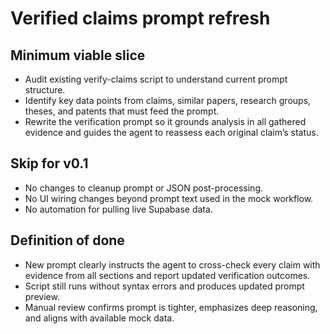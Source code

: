 # Verified claims prompt refresh

## Minimum viable slice
- Audit existing verify-claims script to understand current prompt structure.
- Identify key data points from claims, similar papers, research groups, theses, and patents that must feed the prompt.
- Rewrite the verification prompt so it grounds analysis in all gathered evidence and guides the agent to reassess each original claim’s status.

## Skip for v0.1
- No changes to cleanup prompt or JSON post-processing.
- No UI wiring changes beyond prompt text used in the mock workflow.
- No automation for pulling live Supabase data.

## Definition of done
- New prompt clearly instructs the agent to cross-check every claim with evidence from all sections and report updated verification outcomes.
- Script still runs without syntax errors and produces updated prompt preview.
- Manual review confirms prompt is tighter, emphasizes deep reasoning, and aligns with available mock data.
